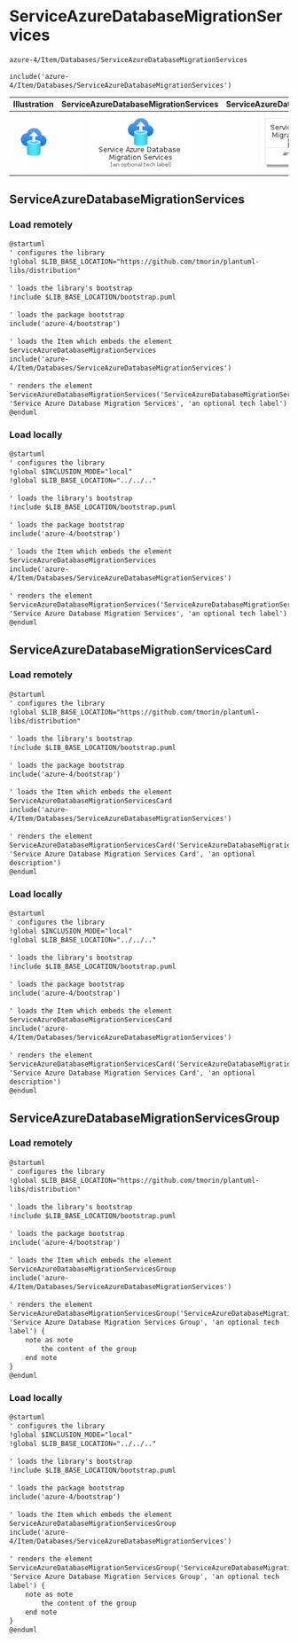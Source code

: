 # ServiceAzureDatabaseMigrationServices


```text
azure-4/Item/Databases/ServiceAzureDatabaseMigrationServices
```

```text
include('azure-4/Item/Databases/ServiceAzureDatabaseMigrationServices')
```



| Illustration | ServiceAzureDatabaseMigrationServices | ServiceAzureDatabaseMigrationServicesCard | ServiceAzureDatabaseMigrationServicesGroup |
| :---: | :---: | :---: | :---: |
| ![illustration for Illustration](../../../azure-4/Item/Databases/ServiceAzureDatabaseMigrationServices.png) | ![illustration for ServiceAzureDatabaseMigrationServices](../../../azure-4/Item/Databases/ServiceAzureDatabaseMigrationServices.Local.png) | ![illustration for ServiceAzureDatabaseMigrationServicesCard](../../../azure-4/Item/Databases/ServiceAzureDatabaseMigrationServicesCard.Local.png) | ![illustration for ServiceAzureDatabaseMigrationServicesGroup](../../../azure-4/Item/Databases/ServiceAzureDatabaseMigrationServicesGroup.Local.png) |




## ServiceAzureDatabaseMigrationServices

### Load remotely
```plantuml
@startuml
' configures the library
!global $LIB_BASE_LOCATION="https://github.com/tmorin/plantuml-libs/distribution"

' loads the library's bootstrap
!include $LIB_BASE_LOCATION/bootstrap.puml

' loads the package bootstrap
include('azure-4/bootstrap')

' loads the Item which embeds the element ServiceAzureDatabaseMigrationServices
include('azure-4/Item/Databases/ServiceAzureDatabaseMigrationServices')

' renders the element
ServiceAzureDatabaseMigrationServices('ServiceAzureDatabaseMigrationServices', 'Service Azure Database Migration Services', 'an optional tech label')
@enduml
```

### Load locally
```plantuml
@startuml
' configures the library
!global $INCLUSION_MODE="local"
!global $LIB_BASE_LOCATION="../../.."

' loads the library's bootstrap
!include $LIB_BASE_LOCATION/bootstrap.puml

' loads the package bootstrap
include('azure-4/bootstrap')

' loads the Item which embeds the element ServiceAzureDatabaseMigrationServices
include('azure-4/Item/Databases/ServiceAzureDatabaseMigrationServices')

' renders the element
ServiceAzureDatabaseMigrationServices('ServiceAzureDatabaseMigrationServices', 'Service Azure Database Migration Services', 'an optional tech label')
@enduml
```

## ServiceAzureDatabaseMigrationServicesCard

### Load remotely
```plantuml
@startuml
' configures the library
!global $LIB_BASE_LOCATION="https://github.com/tmorin/plantuml-libs/distribution"

' loads the library's bootstrap
!include $LIB_BASE_LOCATION/bootstrap.puml

' loads the package bootstrap
include('azure-4/bootstrap')

' loads the Item which embeds the element ServiceAzureDatabaseMigrationServicesCard
include('azure-4/Item/Databases/ServiceAzureDatabaseMigrationServices')

' renders the element
ServiceAzureDatabaseMigrationServicesCard('ServiceAzureDatabaseMigrationServicesCard', 'Service Azure Database Migration Services Card', 'an optional description')
@enduml
```

### Load locally
```plantuml
@startuml
' configures the library
!global $INCLUSION_MODE="local"
!global $LIB_BASE_LOCATION="../../.."

' loads the library's bootstrap
!include $LIB_BASE_LOCATION/bootstrap.puml

' loads the package bootstrap
include('azure-4/bootstrap')

' loads the Item which embeds the element ServiceAzureDatabaseMigrationServicesCard
include('azure-4/Item/Databases/ServiceAzureDatabaseMigrationServices')

' renders the element
ServiceAzureDatabaseMigrationServicesCard('ServiceAzureDatabaseMigrationServicesCard', 'Service Azure Database Migration Services Card', 'an optional description')
@enduml
```

## ServiceAzureDatabaseMigrationServicesGroup

### Load remotely
```plantuml
@startuml
' configures the library
!global $LIB_BASE_LOCATION="https://github.com/tmorin/plantuml-libs/distribution"

' loads the library's bootstrap
!include $LIB_BASE_LOCATION/bootstrap.puml

' loads the package bootstrap
include('azure-4/bootstrap')

' loads the Item which embeds the element ServiceAzureDatabaseMigrationServicesGroup
include('azure-4/Item/Databases/ServiceAzureDatabaseMigrationServices')

' renders the element
ServiceAzureDatabaseMigrationServicesGroup('ServiceAzureDatabaseMigrationServicesGroup', 'Service Azure Database Migration Services Group', 'an optional tech label') {
    note as note
        the content of the group
    end note
}
@enduml
```

### Load locally
```plantuml
@startuml
' configures the library
!global $INCLUSION_MODE="local"
!global $LIB_BASE_LOCATION="../../.."

' loads the library's bootstrap
!include $LIB_BASE_LOCATION/bootstrap.puml

' loads the package bootstrap
include('azure-4/bootstrap')

' loads the Item which embeds the element ServiceAzureDatabaseMigrationServicesGroup
include('azure-4/Item/Databases/ServiceAzureDatabaseMigrationServices')

' renders the element
ServiceAzureDatabaseMigrationServicesGroup('ServiceAzureDatabaseMigrationServicesGroup', 'Service Azure Database Migration Services Group', 'an optional tech label') {
    note as note
        the content of the group
    end note
}
@enduml
```

